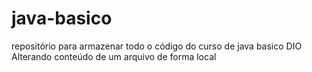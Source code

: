 # java-basico
repositório para armazenar todo o código do curso de java basico DIO
Alterando conteúdo de um arquivo de forma local